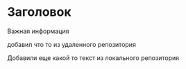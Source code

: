 # Заголовок
Важная информация

добавил что то из удаленного репозитория

Добавили еще какой то текст из локального репозитория